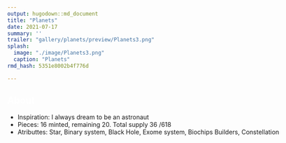 ```yaml
---
output: hugodown::md_document
title: "Planets"
date: 2021-07-17
summary: ''
trailer: "gallery/planets/preview/Planets3.png"
splash:
  image: "./image/Planets3.png"
  caption: "Planets"
rmd_hash: 5351e8002b4f776d

---
```


<style>
.splash-caption-tweak {
  letter-spacing: 10px;
  font-weight: 700;
  font-size: 200%;
  color: red;
}

h2 {color: white;}

.full-width {
  width: 100vw;
  height: 100px;
  margin-bottom: 40px;
}

</style>

<div class="full-width">

About
-----

-   Inspiration: I always dream to be an astronaut
-   Pieces: 16 minted, remaining 20. Total supply 36 /618
-   Atributtes: Star, Binary system, Black Hole, Exome system, Biochips Builders, Constellation

</div>

